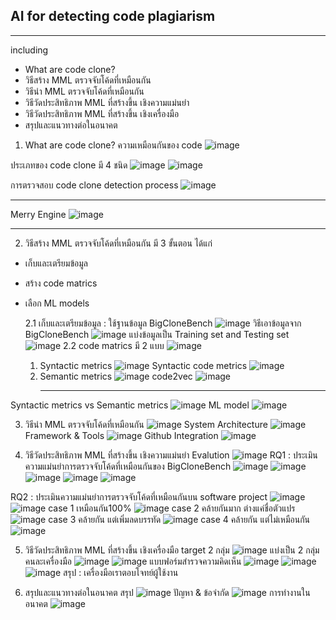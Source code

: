 ## AI for detecting code plagiarism
***
including 
* What are code clone?
* วิธีสร้าง MML ตรวจจับโค้ดที่เหมือนกัน
* วิธีนำ MML ตรวจจับโค้ดที่เหมือนกัน
* วิธีวัดประสิทธิภาพ MML ที่สร้างขึ้น เชิงความแม่นยำ
* วิธีวัดประสิทธิภาพ MML ที่สร้างขึ้น เชิงเครื่องมือ
* สรุปและแนวทางต่อในอนาคต
1. What are code clone? ความเหมือนกันของ code
![image](https://github.com/user-attachments/assets/50d90739-7ebe-4ea3-93b8-34fb54a20c5e)

ประเภทของ code clone มี 4 ชนิด
![image](https://github.com/user-attachments/assets/05899da0-36dc-45a8-b279-ecefee0eba67)
![image](https://github.com/user-attachments/assets/7a75fe70-c950-4eb5-8763-8ec6b873f457)

การตรวจสอบ code clone detection process
![image](https://github.com/user-attachments/assets/39c5ad09-633e-4433-b719-0da9843baa5a)

***
Merry Engine
![image](https://github.com/user-attachments/assets/fc4b1098-0a4a-448e-9907-825f1d3a6d12)
***

2. วิธีสร้าง MML ตรวจจับโค้ดที่เหมือนกัน
   มี 3 ขั้นตอน ได้แก่
* เก็บและเตรียมข้อมูล
* สร้าง code matrics
* เลือก ML models
  
  2.1 เก็บและเตรียมข้อมูล : ใช้ฐานข้อมูล BigCloneBench
  ![image](https://github.com/user-attachments/assets/66b7ac40-4414-42d9-ba55-9b50e09de729)
  วิธีเอาข้อมูลจาก BigCloneBench
  ![image](https://github.com/user-attachments/assets/c6fe7868-93e1-4c46-adfb-788ce033472a)
  แบ่งข้อมูลเป็น Training set and Testing set
  ![image](https://github.com/user-attachments/assets/24b98ea2-4d46-4add-9849-7af0b007d1ce)
  2.2 code matrics มี 2 แบบ
  ![image](https://github.com/user-attachments/assets/592db53b-b09c-404d-b9a5-fa74b60e2368)
  1) Syntactic metrics
 ![image](https://github.com/user-attachments/assets/4195dad0-65c9-4646-830c-0f73869aeda7)
      Syntactic code metrics
      ![image](https://github.com/user-attachments/assets/823a14f2-1228-420f-9e06-5b93fa6bd7c7)
  2) Semantic metrics
  ![image](https://github.com/user-attachments/assets/0aca3b68-8bb4-4b2e-97b6-f888351a2012)
     code2vec
     ![image](https://github.com/user-attachments/assets/87eb1333-11b5-4550-b676-e5272660442a)
     ***
Syntactic metrics vs Semantic metrics
![image](https://github.com/user-attachments/assets/d7fa2a21-f9d4-48ba-b462-7f591ff4a097)
ML model 
![image](https://github.com/user-attachments/assets/bd033539-280a-4e90-a580-7df54c69d9c9)

3. วิธีนำ MML ตรวจจับโค้ดที่เหมือนกัน
![image](https://github.com/user-attachments/assets/90355645-e7f9-4431-961b-9d38baabf537)
System Architecture
![image](https://github.com/user-attachments/assets/3caa01f5-9d17-4d98-92d9-9ed8f07831b7)
Framework & Tools
![image](https://github.com/user-attachments/assets/34043710-e7b7-4d3b-973a-1468e121b8ba)
Github Integration
![image](https://github.com/user-attachments/assets/17559852-a793-44de-96bc-013fefb274dd)

4. วิธีวัดประสิทธิภาพ MML ที่สร้างขึ้น เชิงความแม่นยำ
Evalution
![image](https://github.com/user-attachments/assets/4ce58aaf-871c-419f-81e8-963fde133a32)
RQ1 :  ประเมินความแม่นยำการตรวจจับโค้ดที่เหมือนกันของ BigCloneBench
![image](https://github.com/user-attachments/assets/972a5d9a-6a8d-4cca-91f4-2a0eb27e1478)
![image](https://github.com/user-attachments/assets/5d00b130-f594-4050-8e8c-ec25ee7c67ce)
![image](https://github.com/user-attachments/assets/b6d1e2d9-95d5-4355-938a-2ca152f1bdf9)
![image](https://github.com/user-attachments/assets/1ccbdc73-5d46-47c6-856b-94d7079d2763)
![image](https://github.com/user-attachments/assets/df36a8ed-df8e-4dc2-b183-df085297868b)

RQ2 : ประเมินความแม่นยำการตรวจจับโค้ดที่เหมือนกันบน software project
![image](https://github.com/user-attachments/assets/4605bc5a-0cb8-4444-8d30-29e92bf12160)
![image](https://github.com/user-attachments/assets/10ffde39-beb3-439a-9a4b-dcfb8a7f3ff3)
case 1 เหมือนกัน100%
![image](https://github.com/user-attachments/assets/bcd57473-f9a6-48b5-9bbb-94b961f2f9ab)
case 2 คล้ายกันมาก ต่างแค่ชื่อตัวแปร
![image](https://github.com/user-attachments/assets/21b985a5-487f-4dcc-93b3-8a264f52385c)
case 3 คล้ายกัน แต่เพิ่มลดบรรทัด
![image](https://github.com/user-attachments/assets/c7e4472e-3044-48f5-9174-5c88cb955e59)
case 4 คล้ายกัน แต่ไม่เหมือนกัน
![image](https://github.com/user-attachments/assets/3401c885-ba51-4c5d-8e5b-76b0eeb33070)

5. วิธีวัดประสิทธิภาพ MML ที่สร้างขึ้น เชิงเครื่องมือ
target 2 กลุ่ม
![image](https://github.com/user-attachments/assets/ff20cc9b-7b62-443e-a7a2-e51d8585a84f)
แบ่งเป็น 2 กลุ่ม คนละเครื่องมือ
![image](https://github.com/user-attachments/assets/61694bd4-0581-4cf2-b90d-ece886815047)
![image](https://github.com/user-attachments/assets/fed25257-f4ec-4e30-9169-aa281664f283)
แบบฟอร์มสำรวจความคิดเห็น
![image](https://github.com/user-attachments/assets/3820b515-7cca-469b-92f5-bd09d0ddc39c)
![image](https://github.com/user-attachments/assets/ff5a53bc-7a77-4ea6-8c53-836f9830f967)
![image](https://github.com/user-attachments/assets/77f0f76a-d6f2-4aa1-a838-621df43b9a1c)
สรุป : เครื่องมือเราตอบโจทย์ผู้ใช้งาน

7.  สรุปและแนวทางต่อในอนาคต
สรุป
![image](https://github.com/user-attachments/assets/16c209b1-e9ea-481d-9a67-50e1521063a4)
ปัญหา & ข้อจำกัด
![image](https://github.com/user-attachments/assets/63b25511-9be2-4ce3-b4ad-24d18a4d790b)
การทำงานในอนาคต
![image](https://github.com/user-attachments/assets/16821044-4fce-4a61-b7c6-5688cbf93bdd)



  



